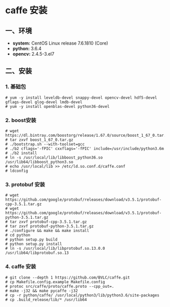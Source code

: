 # caffe 安装

## 一、环境

- **system:** CentOS Linux release 7.6.1810 (Core)
- **python:** 3.6.4
- **opencv:** 2.4.5-3.el7

## 二、安装

### 1. 基础包

```consle
# yum -y install leveldb-devel snappy-devel opencv-devel hdf5-devel gflags-devel glog-devel lmdb-devel
# yum -y install openblas-devel python36-devel
```

### 2. boost安装

```consle
# wget https://dl.bintray.com/boostorg/release/1.67.0/source/boost_1_67_0.tar.gz
# tar zxvf boost_1_67_0.tar.gz
# ./bootstrap.sh --with-toolset=gcc
# ./b2 cflags='-fPIC' cxxflags='-fPIC' include=/usr/include/python3.6m
# ./b2 install
# ln -s /usr/local/lib/libboost_python36.so /usr/lib64/libboost_python3.so
# echo /usr/local/lib >> /etc/ld.so.conf.d/caffe.conf
# ldconfig
```

### 3. protobuf 安装

```consle
# wget https://github.com/google/protobuf/releases/download/v3.5.1/protobuf-cpp-3.5.1.tar.gz
# wget https://github.com/google/protobuf/releases/download/v3.5.1/protobuf-python-3.5.1.tar.gz
# tar zxvf protobuf-cpp-3.5.1.tar.gz
# tar zxvf protobuf-python-3.5.1.tar.gz
# ./configure && make && make install
# cd python
# python setup.py build
# python setup.py install
# ln -s /usr/local/lib/libprotobuf.so.13.0.0 /usr/lib64/libprotobuf.so.13
```

### 4. caffe 安装

```consle
# git clone --depth 1 https://github.com/BVLC/caffe.git
# cp Makefile.config.example Makefile.config
# protoc src/caffe/proto/caffe.proto --cpp_out=.
# make -j32 && make pycaffe -j32
# cp -r python/caffe/ /usr/local/python3/lib/python3.6/site-packages
# cp .build_release/lib/* /usr/lib64
```
